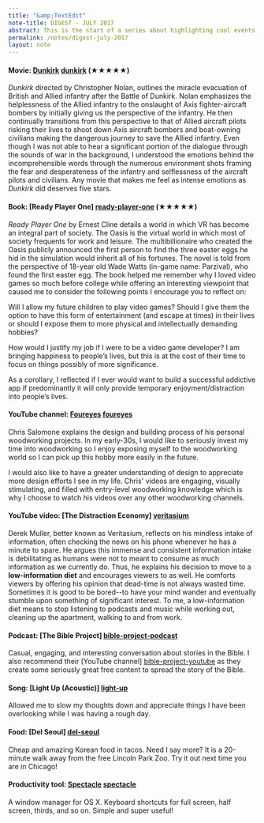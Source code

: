 ```yaml
---
title: "&amp;TextEdit"
note-title: DIGEST - JULY 2017
abstract: This is the start of a series about highlighting cool events, people, media, etc. that happened or I encountered recently and don't need their own note. I'll try to keep this up at least every two months!
permalink: /notes/digest-july-2017
layout: note
---
```


#### **Movie:** [Dunkirk] [dunkirk] (★★★★★)

*Dunkirk* directed by Christopher Nolan, outlines the miracle evacuation of British and Allied infantry after the Battle of Dunkirk. Nolan emphasizes the helplessness of the Allied infantry to the onslaught of Axis fighter-aircraft bombers by initially giving us the perspective of the infantry. He then continually transitions from this perspective to that of Allied aircraft pilots risking their lives to shoot down Axis aircraft bombers and boat-owning civilians making the dangerous journey to save the Allied infantry. Even though I was not able to hear a significant portion of the dialogue through the sounds of war in the background, I understood the emotions behind the incomprehensible words through the numerous environment shots framing the fear and desperateness of the infantry and selflessness of the aircraft pilots and civilians. Any movie that makes me feel as intense emotions as *Dunkirk* did deserves five stars.

#### **Book:** [Ready Player One] [ready-player-one] (★★★★★)

*Ready Player One* by Ernest Cline details a world in which VR has become an integral part of society. The Oasis is the virtual world in which most of society frequents for work and leisure. The multibillionaire who created the Oasis publicly announced the first person to find the three easter eggs he hid in the simulation would inherit all of his fortunes. The novel is told from the perspective of 18-year old Wade Watts (in-game name: Parzival), who found the first easter egg. The book helped me remember why I loved video games so much before college while offering an interesting viewpoint that caused me to consider the following points I encourage you to reflect on:

Will I allow my future children to play video games? Should I give them the option to have this form of entertainment (and escape at times) in their lives or should I expose them to more physical and intellectually demanding hobbies?

How would I justify my job if I were to be a video game developer? I am bringing happiness to people’s lives, but this is at the cost of their time to focus on things possibly of more significance.

As a corollary, I reflected if I ever would want to build a successful addictive app if predominantly it will only provide temporary enjoyment/distraction into people’s lives.

#### **YouTube channel:** [Foureyes] [foureyes]

Chris Salomone explains the design and building process of his personal woodworking projects. In my early-30s, I would like to seriously invest my time into woodworking so I enjoy exposing myself to the woodworking world so I can pick up this hobby more easily in the future.

I would also like to have a greater understanding of design to appreciate more design efforts I see in my life. Chris' videos are engaging, visually stimulating, and filled with entry-level woodworking knowledge which is why I choose to watch his videos over any other woodworking channels.

#### **YouTube video:** [The Distraction Economy] [veritasium]

Derek Muller, better known as Veritasium, reflects on his mindless intake of information, often checking the news on his phone whenever he has a minute to spare. He argues this immense and consistent information intake is debilitating as humans were not to meant to consume as much information as we currently do. Thus, he explains his decision to move to a **low-information diet** and encourages viewers to as well. He comforts viewers by offering his opinion that dead-time is not always wasted time. Sometimes it is good to be bored--to have your mind wander and eventually stumble upon something of significant interest. To me, a low-information diet means to stop listening to podcasts and music while working out, cleaning up the apartment, walking to and from work.

#### **Podcast:** [The Bible Project] [bible-project-podcast]

Casual, engaging, and interesting conversation about stories in the Bible. I also recommend their [YouTube channel] [bible-project-youtube] as they create some seriously great free content to spread the story of the Bible.

#### **Song:** [Light Up (Acoustic)] [light-up]

Allowed me to slow my thoughts down and appreciate things I have been overlooking while I was having a rough day.

#### **Food:** [Del Seoul] [del-seoul]

Cheap and amazing Korean food in tacos. Need I say more? It is a 20-minute walk away from the free Lincoln Park Zoo. Try it out next time you are in Chicago!

#### **Productivity tool:** [Spectacle] [spectacle]

A window manager for OS X. Keyboard shortcuts for full screen, half screen, thirds, and so on. Simple and super useful!

[dunkirk]: https://www.rottentomatoes.com/m/dunkirk_2017/
[ready-player-one]: http://www.goodreads.com/book/show/9969571-ready-player-one
[foureyes]: https://www.youtube.com/channel/UC1V-DYqsaj764uBis9-UDug
[veritasium]: https://www.youtube.com/watch?v=iYYuiWP0IpA&t=303s
[light-up]: https://www.youtube.com/watch?v=vtNHOWmO1K0
[bible-project-podcast]: https://thebibleproject.com/podcast/
[bible-project-youtube]: https://www.youtube.com/user/jointhebibleproject
[del-seoul]: http://www.delseoul.com/
[spectacle]: https://www.spectacleapp.com/